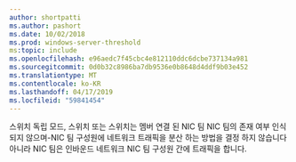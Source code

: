 ```yaml
---
author: shortpatti
ms.author: pashort
ms.date: 10/02/2018
ms.prod: windows-server-threshold
ms:topic: include
ms.openlocfilehash: e96aedc7f45cbc4e812110ddc6dcbe737134a981
ms.sourcegitcommit: 0d0b32c8986ba7db9536e0b8648d4ddf9b03e452
ms.translationtype: MT
ms.contentlocale: ko-KR
ms.lasthandoff: 04/17/2019
ms.locfileid: "59841454"
---
```

스위치 독립 모드, 스위치 또는 스위치는 멤버 연결 된 NIC 팀 NIC 팀의 존재 여부 인식 되지 않으며-NIC 팀 구성원에 네트워크 트래픽을 분산 하는 방법을 결정 하지 않습니다 아니라 NIC 팀은 인바운드 네트워크 NIC 팀 구성원 간에 트래픽을 합니다. 